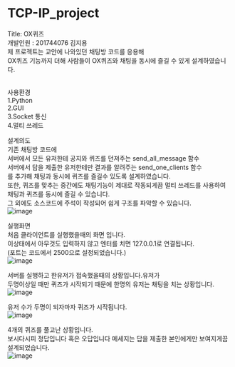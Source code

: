 # TCP-IP_project
Title: OX퀴즈<br>
개발인원 : 201744076 김지용<br>
제 프로젝트는 교안에 나와있던 채팅방 코드를 응용해<br> 
OX퀴즈 기능까지 더해 사람들이 OX퀴즈와 채팅을 동시에 즐길 수 있게 설계하였습니다.<br>
<br>

사용환경 <br>
1.Python <br>
2.GUI <br>
3.Socket 통신 <br>
4.멀티 쓰레드

설계의도 <br>
기존 채팅방 코드에 <br>
서버에서 모든 유저한테 공지와 퀴즈를 던져주는 send_all_message 함수<br>
서버에서 답을 제출한 유저한테만 결과를 알려주는 send_one_clients 함수<br>
를 추가해 채팅과 동시에 퀴즈를 즐길수 있도록 설계하였습니다.<br>
또한, 퀴즈를 맞추는 중간에도 채팅기능이 제대로 작동되게끔 멀티 쓰레드를 사용하여<br>
채팅과 퀴즈를 동시에 즐길 수 있습니다.<br>
그 외에도 소스코드에 주석이 작성되어 쉽게 구조를 파악할 수 있습니다.<br>
![image](https://user-images.githubusercontent.com/71188378/122051856-03070880-ce20-11eb-92e5-6bb96d879572.png)


실행화면<br>
처음 클라이언트를 실행했을때의 화면 입니다.<br>
이상태에서 아무것도 입력하지 않고 엔터를 치면 127.0.0.1로 연결됩니다.<br>
(포트는 코드에서 2500으로 설정되었습니다.)<br>
![image](https://user-images.githubusercontent.com/71188378/122050519-7c9df700-ce1e-11eb-90d4-c6a7f6a2a5b3.png)

서버를 실행하고 한유저가 접속했을때의 상황입니다.유저가 <br>
두명이상일 때만 퀴즈가 시작되기 때문에 한명의 유저는 채팅을 치는 상황입니다.<br>
![image](https://user-images.githubusercontent.com/71188378/122050690-aa833b80-ce1e-11eb-8c75-a2dae13c44b7.png)

유저 수가 두명이 되자마자 퀴즈가 시작됩니다.<br>
![image](https://user-images.githubusercontent.com/71188378/122050867-e5856f00-ce1e-11eb-84f1-0128acc93a0b.png)

4개의 퀴즈를 풀고난 상황입니다.<br>
보시다시피 정답입니다 혹은 오답입니다 메세지는 답을 제출한 본인에게만 보여지게끔 설계되었습니다.<br>
![image](https://user-images.githubusercontent.com/71188378/122051096-28dfdd80-ce1f-11eb-95aa-d5da91a06ce9.png)


